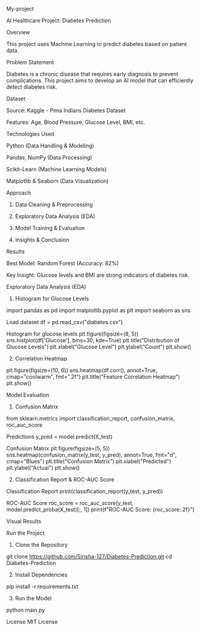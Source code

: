  My-project

AI Healthcare Project: Diabetes Prediction

Overview

This project uses Machine Learning to predict diabetes based on patient data.

Problem Statement

Diabetes is a chronic disease that requires early diagnosis to prevent complications.
This project aims to develop an AI model that can efficiently detect diabetes risk.

Dataset

Source: Kaggle - Pima Indians Diabetes Dataset

Features: Age, Blood Pressure, Glucose Level, BMI, etc.


Technologies Used

Python (Data Handling & Modeling)

Pandas, NumPy (Data Processing)

Scikit-Learn (Machine Learning Models)

Matplotlib & Seaborn (Data Visualization)


Approach

1. Data Cleaning & Preprocessing


2. Exploratory Data Analysis (EDA)


3. Model Training & Evaluation


4. Insights & Conclusion



Results

Best Model: Random Forest (Accuracy: 82%)

Key Insight: Glucose levels and BMI are strong indicators of diabetes risk.



Exploratory Data Analysis (EDA)

1. Histogram for Glucose Levels

import pandas as pd
import matplotlib.pyplot as plt
import seaborn as sns

 Load dataset
df = pd.read_csv("diabetes.csv")

 Histogram for glucose levels
plt.figure(figsize=(8, 5))
sns.histplot(df['Glucose'], bins=30, kde=True)
plt.title("Distribution of Glucose Levels")
plt.xlabel("Glucose Level")
plt.ylabel("Count")
plt.show()

2. Correlation Heatmap

plt.figure(figsize=(10, 6))
sns.heatmap(df.corr(), annot=True, cmap="coolwarm", fmt=".2f")
plt.title("Feature Correlation Heatmap")
plt.show()




Model Evaluation

1. Confusion Matrix

from sklearn.metrics import classification_report, confusion_matrix, roc_auc_score

 Predictions
y_pred = model.predict(X_test)

 Confusion Matrix
plt.figure(figsize=(5, 5))
sns.heatmap(confusion_matrix(y_test, y_pred), annot=True, fmt="d", cmap="Blues")
plt.title("Confusion Matrix")
plt.xlabel("Predicted")
plt.ylabel("Actual")
plt.show()

2. Classification Report & ROC-AUC Score

 Classification Report
print(classification_report(y_test, y_pred))

 ROC-AUC Score
roc_score = roc_auc_score(y_test, model.predict_proba(X_test)[:, 1])
print(f"ROC-AUC Score: {roc_score:.2f}")


Visual Results





 Run the Project

1. Clone the Repository

git clone https://github.com/Sirisha-127/Diabetes-Prediction.git
cd Diabetes-Prediction

2. Install Dependencies

pip install -r requirements.txt

3. Run the Model

python main.py


License
MIT License  

 



